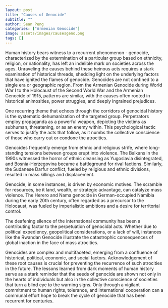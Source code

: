 ```yaml
---
layout: post
title: "Causes of Genocide"
subtitle: ""
author: Sean Peng
categories: ["Armenian Genocide"]
image: assets/images/causesgeno.png
tags: []
---
```


Human history bears witness to a recurrent phenomenon - genocide, characterized by the extermination of a particular group based on ethnicity, religion, or nationality, has left an indelible mark on societies across the ages. Unraveling the causes behind these heinous acts requires a stark examination of historical threads, shedding light on the underlying factors that have ignited the flames of genocide. Genocides are not confined to a single era or geographic region. From the Armenian Genocide during World War I to the Holocaust of the Second World War and the Armenian Genocide of 1915, patterns are similar, with the causes often rooted in historical animosities, power struggles, and deeply ingrained prejudices.
  
One recurring theme that echoes through the corridors of genocidal history is the systematic dehumanization of the targeted group. Perpetrators employ propaganda as a powerful weapon, depicting the victims as subhuman, threatening, or as an enemy within. This psychological tactic serves to justify the  acts that follow, as it numbs the collective conscience of those who carry out or condone the atrocities.
  
Genocides frequently emerge from  ethnic and religious strife, where long-standing tensions between groups erupt into violence. The Balkans in the 1990s witnessed the horror of ethnic cleansing as Yugoslavia disintegrated, and Bosnia-Herzegovina became a battleground for rival factions. Similarly, the Sudanese Darfur conflict, fueled by religious and ethnic divisions, resulted in mass killings and displacement.
  
Genocide, in some instances, is driven by economic motives. The scramble for resources, be it land, wealth, or strategic advantage, can catalyze mass violence. The Herero and Nama genocide in German-occupied Namibia during the early 20th century, often regarded as a precursor to the Holocaust, was fueled by imperialistic ambitions and a desire for territorial control.
  
The deafening silence of the international community has been a contributing factor to the perpetuation of genocidal acts. Whether due to political expediency, geopolitical considerations, or a lack of will, instances like the Rwandan Genocide illustrate the catastrophic consequences of global inaction in the face of mass atrocities.
  
Genocides are complex and multifaceted, emerging from a confluence of historical, political, economic, and social factors. Acknowledgement of  these root causes is crucial for preventing the recurrence of such atrocities in the future. The lessons learned from dark moments of human history serve as a stark reminder that the seeds of genocide are shown not only in the hearts of individuals but also in the collective conscience of societies that turn a blind eye to the warning signs. Only through a vigilant commitment to human rights, tolerance, and international cooperation can a communal effort hope to break the cycle of genocide that has been recurrent for centuries.
  
